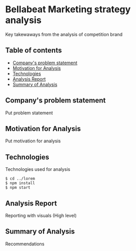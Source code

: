 # Bellabeat Marketing strategy analysis
 Key takewaways from the analysis of competition brand

 ## Table of contents
* [Company's problem statement](#company)
* [Motivation for Analysis](#motication)
* [Technologies](#tech)
* [Analysis Report](#report)
* [Summary of Analysis](#summary)

## Company's problem statement
Put problem statement
	
## Motivation for Analysis
Put motivation for analysis
	
## Technologies
Technologies used for analysis

```
$ cd ../lorem
$ npm install
$ npm start
```

## Analysis Report
Reporting with visuals
(High level)

## Summary of Analysis
Recommendations



